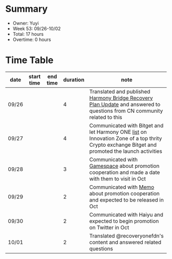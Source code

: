 # Summary
* Owner: Yuyi
* Week 53: 09/26-10/02
* Total: 17 hours
* Overtime: 0 hours

# Time Table
| date  | start time  | end time | duration  |  note |
|---|---|---|---|---|
| 09/26 |   |   | 4 | Translated and published [Harmony Bridge Recovery Plan Update](https://mp.weixin.qq.com/s/tfjMRUopIOH1PYSDfc4kQw) and answered to questions from CN community related to this |
| 09/27 |   |   | 4 | Communicated with Bitget and let Harmony ONE [list](https://twitter.com/bitgetglobal/status/1574408302871601158) on Innovation Zone of a top thrity Crypto exchange Bitget and promoted the launch activities |
| 09/28 |   |   | 3 | Communicated with [Gamespace](https://game.space/en-us) about promotion cooperation and made a date with them to visit in Oct |
| 09/29 |   |   | 2 | Communicated with [Memo](http://memolabs.org/) about promotion cooperation and expected to be released in Oct |
| 09/30 |   |   | 2 | Communicated with Haiyu and expected to begin promotion on Twitter in Oct |
| 10/01 |   |   | 2 | Translated @recoveryonefdn's content and answered related questions |
